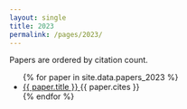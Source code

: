 ```yaml
---
layout: single
title: 2023
permalink: /pages/2023/
---
```


<span>Papers are ordered by citation count.</span>

<ul>
    {% for paper in site.data.papers_2023 %}
      <li>
        <a href="{{ paper.url }}">
            {{ paper.title }}
        </a> {{ paper.cites }}
      </li>
    {% endfor %}
</ul>

